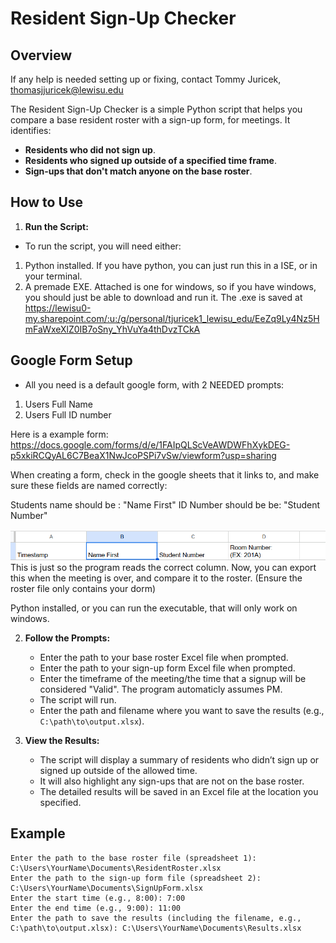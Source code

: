 # Resident Sign-Up Checker

## Overview

If any help is needed setting up or fixing, contact Tommy Juricek, thomasjjuricek@lewisu.edu

The Resident Sign-Up Checker is a simple Python script that helps you compare a base resident roster with a sign-up form, for meetings. It identifies:

- **Residents who did not sign up**.
- **Residents who signed up outside of a specified time frame**.
- **Sign-ups that don't match anyone on the base roster**.

## How to Use

1. **Run the Script:**
  - To run the script, you will need either:
  1. Python installed. If you have python, you can just run this in a ISE, or in your terminal.
  2. A premade EXE. Attached is one for windows, so if you have windows, you should just be able to download and run it. The .exe is saved at https://lewisu0-my.sharepoint.com/:u:/g/personal/tjuricek1_lewisu_edu/EeZq9Ly4Nz5HmFaWxeXlZ0IB7oSny_YhVuYa4thDvzTCkA

## Google Form Setup

- All you need is a default google form, with 2 NEEDED prompts:
1. Users Full Name
2. Users Full ID number

Here is a example form: https://docs.google.com/forms/d/e/1FAIpQLScVeAWDWFhXykDEG-p5xkiRCQyAL6C7BeaX1NwJcoPSPi7vSw/viewform?usp=sharing

When creating a form, check in the google sheets that it links to, and make sure these fields are named correctly:

Students name should be : "Name First"
ID Number should be be: "Student Number"

![alt text](image.png)
This is just so the program reads the correct column.
Now, you can export this when the meeting is over, and compare it to the roster.
(Ensure the roster file only contains your dorm)

  Python installed, or you can run the executable, that will only work on windows.

2. **Follow the Prompts:**
   - Enter the path to your base roster Excel file when prompted.
   - Enter the path to your sign-up form Excel file when prompted.
   - Enter the timeframe of the meeting/the time that a signup will be considered "Valid". The program automaticly assumes PM.
   - The script will run.
   - Enter the path and filename where you want to save the results (e.g., `C:\path\to\output.xlsx`).

3. **View the Results:**
   - The script will display a summary of residents who didn’t sign up or signed up outside of the allowed time.
   - It will also highlight any sign-ups that are not on the base roster.
   - The detailed results will be saved in an Excel file at the location you specified.

## Example

```plaintext
Enter the path to the base roster file (spreadsheet 1): C:\Users\YourName\Documents\ResidentRoster.xlsx
Enter the path to the sign-up form file (spreadsheet 2): C:\Users\YourName\Documents\SignUpForm.xlsx
Enter the start time (e.g., 8:00): 7:00
Enter the end time (e.g., 9:00): 11:00
Enter the path to save the results (including the filename, e.g., C:\path\to\output.xlsx): C:\Users\YourName\Documents\Results.xlsx
